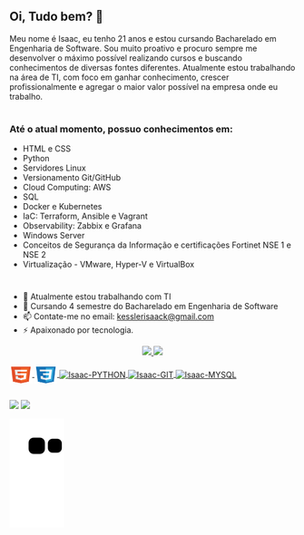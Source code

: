 ## Oi, Tudo bem? 👋

Meu nome é Isaac, eu tenho 21 anos e estou cursando Bacharelado em Engenharia de Software. Sou muito proativo e procuro sempre me desenvolver o máximo possível realizando cursos e buscando conhecimentos de diversas fontes diferentes. Atualmente estou trabalhando na área de TI, com foco em ganhar conhecimento, crescer profissionalmente e agregar o maior valor possível na empresa onde eu trabalho.
#
### Até o atual momento, possuo conhecimentos em:
- HTML e CSS
- Python
- Servidores Linux
- Versionamento Git/GitHub
- Cloud Computing: AWS
- SQL
- Docker e Kubernetes
- IaC: Terraform, Ansible e Vagrant
- Observability: Zabbix e Grafana
- Windows Server
- Conceitos de Segurança da Informação e certificações Fortinet NSE 1 e NSE 2
- Virtualização - VMware, Hyper-V e VirtualBox
#

- 🔭 Atualmente estou trabalhando com TI
- 🌱 Cursando 4 semestre do Bacharelado em Engenharia de Software
- 📫 Contate-me no email: kesslerisaack@gmail.com
- ⚡ Apaixonado por tecnologia.

<div align="center">
  <a href="https://github.com/isaacfkessler">
  <img height="180em" src="https://github-readme-stats.vercel.app/api?username=isaacfkessler&show_icons=true&theme=dracula&include_all_commits=true&count_private=true"/>
  <img height="180em" src="https://github-readme-stats.vercel.app/api/top-langs/?username=isaacfkessler&layout=compact&langs_count=7&theme=dracula"/>
</div>
  <div style="display: inline_block"><br>
  <img align="center" alt="Isaac-HTML" height="30" width="40" src="https://raw.githubusercontent.com/devicons/devicon/master/icons/html5/html5-original.svg">
  <img align="center" alt="Isaac-CSS" height="30" width="40" src="https://raw.githubusercontent.com/devicons/devicon/master/icons/css3/css3-original.svg">
  <img align="center" alt="Isaac-PYTHON" height="30" width="40" src="https://cdn.jsdelivr.net/gh/devicons/devicon/icons/python/python-original.svg" />
  <img align="center" alt="Isaac-GIT" height="30" width="40" src="https://cdn.jsdelivr.net/gh/devicons/devicon/icons/git/git-original.svg" />
  <img align="center" alt="Isaac-MYSQL" height="30" width="40" src="https://cdn.jsdelivr.net/gh/devicons/devicon/icons/mysql/mysql-original.svg" />
</div>
    
  ##
 
<div> 
  <a href = "mailto:kesslerisaack@gmail.com"><img src="https://img.shields.io/badge/-Gmail-%23333?style=for-the-badge&logo=gmail&logoColor=white" target="_blank"></a>
  <a href="https://www.linkedin.com/in/isaac-fortes-kessler-3a2776218/" target="_blank"><img src="https://img.shields.io/badge/-LinkedIn-%230077B5?style=for-the-badge&logo=linkedin&logoColor=white" target="_blank"></a> 
 
  ![Snake animation](https://github.com/isaacfkessler/isaacfkessler/blob/output/github-contribution-grid-snake.svg)
 
</div>
